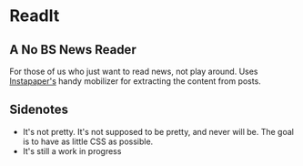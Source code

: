 ReadIt
===

## A No BS News Reader
For those of us who just want to read news, not play around. Uses [Instapaper's](http://instapaper.com) handy mobilizer for extracting the content from posts.

## Sidenotes
- It's not pretty. It's not supposed to be pretty, and never will be. The goal is to have as little CSS as possible.
- It's still a work in progress